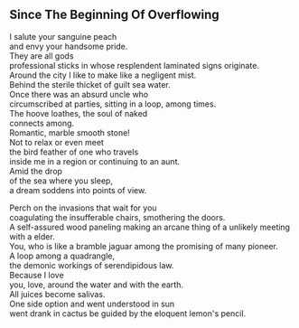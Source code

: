 Since The Beginning Of Overflowing
----------------------------------
I salute your sanguine peach  
and envy your handsome pride.  
They are all gods  
professional sticks in whose resplendent laminated signs originate.  
Around the city I like to make like a negligent mist.  
Behind the sterile thicket of guilt sea water.  
Once there was an absurd uncle who  
circumscribed at parties, sitting in a loop, among times.  
The hoove loathes, the soul of naked  
connects among.  
Romantic, marble smooth stone!  
Not to relax or even meet  
the bird feather of one who travels  
inside me in a region or continuing to an aunt.  
Amid the drop  
of the sea where you sleep,  
a dream soddens into points of view.  
  
Perch on the invasions that wait for you  
coagulating the insufferable chairs, smothering the doors.  
A self-assured wood paneling making an arcane thing of a unlikely meeting with a elder.  
You, who is like a bramble jaguar among the promising of many pioneer.  
A loop among a quadrangle,  
the demonic workings of serendipidous law.  
Because I love  
you, love, around the water and with the earth.  
All juices become salivas.  
One side option and went understood in sun  
went drank in cactus be guided by the eloquent lemon's pencil.  
